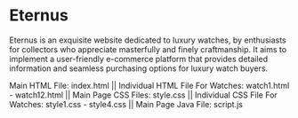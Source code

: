# Eternus
Eternus is an exquisite website dedicated to luxury watches, by enthusiasts for collectors who appreciate masterfully and finely craftmanship. It aims to implement a user-friendly e-commerce platform that provides detailed information and seamless purchasing options for luxury watch buyers.

Main HTML File: index.html || Individual HTML File For Watches: watch1.html - watch12.html || Main Page CSS Files: style.css ||
Individual CSS File For Watches: style1.css - style4.css || Main Page Java File: script.js
